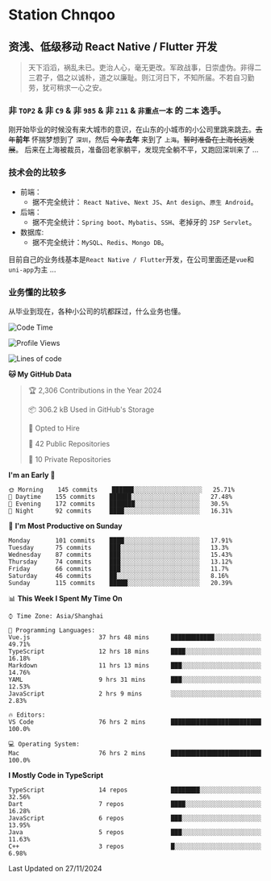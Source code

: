 # Station Chnqoo

## 资浅、低级移动 React Native / Flutter 开发

> 天下滔滔，祸乱未已。吏治人心，毫无更改。军政战事，日崇虚伪。非得二三君子，倡之以诚朴，道之以廉耻。则江河日下，不知所届。不若自习勤劳，犹可稍求一心之安。

### 非 `TOP2` & 非 `C9` & 非 `985` & 非 `211` & `非重点一本` 的 `二本` 选手。

刚开始毕业的时候没有来大城市的意识，在山东的小城市的小公司里跳来跳去。~~去年~~**前年** 怀揣梦想到了 `深圳`，然后 ~~今年~~**去年** 来到了 `上海`。~~暂时准备在上海长远发展~~。
后来在上海被裁员，准备回老家躺平，发现完全躺不平，又跑回深圳来了 ...

### 技术会的比较多

- 前端：
  - 据不完全统计： `React Native`、`Next JS`、`Ant design`、`原生 Android`。
- 后端：
  - 据不完全统计：`Spring boot`、`Mybatis`、`SSH`、老掉牙的 `JSP Servlet`。
- 数据库:
  - 据不完全统计：`MySQL`、`Redis`、`Mongo DB`。

目前自己的业务线基本是`React Native / Flutter`开发，在公司里面还是`vue`和`uni-app`为主 ...

### 业务懂的比较多

从毕业到现在，各种小公司的坑都踩过，什么业务也懂。

<!--START_SECTION:waka-->
![Code Time](http://img.shields.io/badge/Code%20Time-6%2C711%20hrs%2015%20mins-blue)

![Profile Views](http://img.shields.io/badge/Profile%20Views-2-blue)

![Lines of code](https://img.shields.io/badge/From%20Hello%20World%20I%27ve%20Written-497%20Thousand%20lines%20of%20code-blue)

**🐱 My GitHub Data** 

> 🏆 2,306 Contributions in the Year 2024
 > 
> 📦 306.2 kB Used in GitHub's Storage 
 > 
> 💼 Opted to Hire
 > 
> 📜 42 Public Repositories 
 > 
> 🔑 10 Private Repositories  
 > 
**I'm an Early 🐤** 

```text
🌞 Morning    145 commits    ██████░░░░░░░░░░░░░░░░░░░   25.71% 
🌆 Daytime    155 commits    ██████░░░░░░░░░░░░░░░░░░░   27.48% 
🌃 Evening    172 commits    ███████░░░░░░░░░░░░░░░░░░   30.5% 
🌙 Night      92 commits     ████░░░░░░░░░░░░░░░░░░░░░   16.31%

```
📅 **I'm Most Productive on Sunday** 

```text
Monday       101 commits    ████░░░░░░░░░░░░░░░░░░░░░   17.91% 
Tuesday      75 commits     ███░░░░░░░░░░░░░░░░░░░░░░   13.3% 
Wednesday    87 commits     ███░░░░░░░░░░░░░░░░░░░░░░   15.43% 
Thursday     74 commits     ███░░░░░░░░░░░░░░░░░░░░░░   13.12% 
Friday       66 commits     ███░░░░░░░░░░░░░░░░░░░░░░   11.7% 
Saturday     46 commits     ██░░░░░░░░░░░░░░░░░░░░░░░   8.16% 
Sunday       115 commits    █████░░░░░░░░░░░░░░░░░░░░   20.39%

```


📊 **This Week I Spent My Time On** 

```text
⌚︎ Time Zone: Asia/Shanghai

💬 Programming Languages: 
Vue.js                   37 hrs 48 mins      ████████████░░░░░░░░░░░░░   49.71% 
TypeScript               12 hrs 18 mins      ████░░░░░░░░░░░░░░░░░░░░░   16.18% 
Markdown                 11 hrs 13 mins      ███░░░░░░░░░░░░░░░░░░░░░░   14.76% 
YAML                     9 hrs 31 mins       ███░░░░░░░░░░░░░░░░░░░░░░   12.53% 
JavaScript               2 hrs 9 mins        ░░░░░░░░░░░░░░░░░░░░░░░░░   2.83%

🔥 Editors: 
VS Code                  76 hrs 2 mins       █████████████████████████   100.0%

💻 Operating System: 
Mac                      76 hrs 2 mins       █████████████████████████   100.0%

```

**I Mostly Code in TypeScript** 

```text
TypeScript               14 repos            ████████░░░░░░░░░░░░░░░░░   32.56% 
Dart                     7 repos             ████░░░░░░░░░░░░░░░░░░░░░   16.28% 
JavaScript               6 repos             ███░░░░░░░░░░░░░░░░░░░░░░   13.95% 
Java                     5 repos             ███░░░░░░░░░░░░░░░░░░░░░░   11.63% 
C++                      3 repos             █░░░░░░░░░░░░░░░░░░░░░░░░   6.98%

```



 Last Updated on 27/11/2024
<!--END_SECTION:waka-->

<!---
ChenqiaoStation/ChenqiaoStation is a ✨ special ✨ repository because its `README.md` (this file) appears on your GitHub profile.
You can click the Preview link to take a look at your changes.
--->
